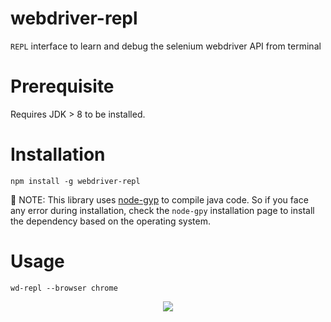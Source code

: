 # webdriver-repl

`REPL` interface to learn and debug the selenium webdriver API from terminal

# Prerequisite

Requires JDK > 8 to be installed.

# Installation

```shell
npm install -g webdriver-repl
```

🚨 NOTE: This library uses [node-gyp](https://www.npmjs.com/package/node-gyp) to compile java code. So if you face any
error during installation, check the `node-gpy` installation page to install the dependency based on the operating
system.

# Usage

```shell
wd-repl --browser chrome
```

<p align="center">
    <img src="./docs/wd-repl-demo.gif">
</p>